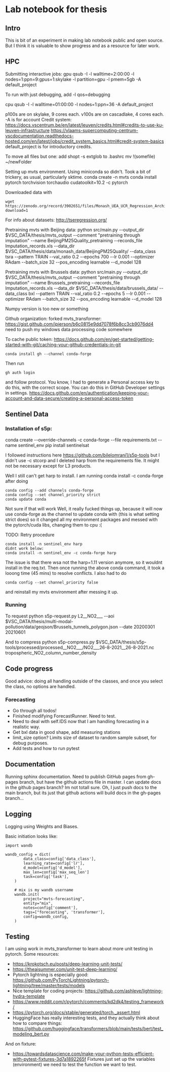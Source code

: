 # Lab notebook for thesis

## Intro

This is bit of an experiment in making lab notebook public and open source. But I think it is valuable to show progress and as a resource
for later work.

## HPC 

Submitting interactive jobs:
gpu
qsub -I -l walltime=2:00:00 -l nodes=1:ppn=9:gpus=1:skylake -l partition=gpu -l pmem=5gb -A default_project

To run with just debugging, add 
-l qos=debugging

cpu
qsub -I -l walltime=01:00:00 -l nodes=1:ppn=36 -A default_project

p100s are on skylake, 9 cores each. v100s are on cascadlake, 4 cores each.
-A is for account
Credit system:
https://docs.vscentrum.be/en/latest/leuven/credits.html#credits-to-use-ku-leuven-infrastructure
https://vlaams-supercomputing-centrum-vscdocumentation.readthedocs-hosted.com/en/latest/jobs/credit_system_basics.html#credit-system-basics
default_project is for introductory credits.

To move all files but one:
add shopt -s extglob to .bashrc
mv !(somefile) ~/newFolder

Setting up mvts environment. Using miniconda so didn't.
Took a bit of trickery, as usual, particularly sktime.
conda create -n mvts
conda install pytorch torchvision torchaudio cudatoolkit=10.2 -c pytorch

Downloaded data with 
```
wget https://zenodo.org/record/3902651/files/Monash_UEA_UCR_Regression_Archive.zip?download=1
```

For info about datasets:
http://tseregression.org/

Pretraining mvts with Beijing data:
python src/main.py --output_dir $VSC_DATA/thesis/mvts_output --comment "pretraining through imputation" --name BeijingPM25Quality_pretraining --records_file Imputation_records.xls --data_dir $VSC_DATA/thesis/data/monash_data/BeijingPM25Quality/ --data_class tsra --pattern TRAIN --val_ratio 0.2 --epochs 700 --lr 0.001 --optimizer RAdam --batch_size 32 --pos_encoding learnable --d_model 128

Pretraining mvts with Brussels data:
python src/main.py --output_dir $VSC_DATA/thesis/mvts_output --comment "pretraining through imputation" --name Brussels_pretraining --records_file Imputation_records.xls --data_dir $VSC_DATA/thesis/data/brussels_data/ --data_class bxl --pattern TRAIN --val_ratio 0.2 --epochs 5 --lr 0.001 --optimizer RAdam --batch_size 32 --pos_encoding learnable --d_model 128

Numpy version is too new or something

Github organization:
    forked mvts_transformer: https://gist.github.com/jpierson/b6c0815e9dd7078f6b8cc3cb9076dd4
    need to push my windows data processing code somewhere

To cache public token:
https://docs.github.com/en/get-started/getting-started-with-git/caching-your-github-credentials-in-git
```
conda install gh --channel conda-forge
```
Then run 
```
gh auth login
```
and follow protocol.
You know, I had to generate a Personal access key to do this, with the correct scope. You can do this in GitHub Developer settings in settings. https://docs.github.com/en/authentication/keeping-your-account-and-data-secure/creating-a-personal-access-token

## Sentinel Data

### Installation of s5p:
conda create --override-channels -c conda-forge --file requirements.txt --name sentinel_env
pip install sentinelsat

I followed instructions here https://github.com/bilelomrani1/s5p-tools
but I didn't use -c stcorp and I deleted harp from the requirements file. It might not be necessary except for L3 products.

Well I still can't get harp to install. I am running 
conda install -c conda-forge after doing
```
conda config --add channels conda-forge
conda config --set channel_priority strict
conda update conda
```
Not sure if that will work
Well, it really fucked things up, because it will now use conda-forge as the channel to update conda with (this is what setting strict does)
so it changed all my environment packages and messed with the pytorch/cuda libs, changing them to cpu :(

TODO: Retry procedure
```
conda install -n sentinel_env harp
didnt work below:
conda install -n sentinel_env -c conda-forge harp
```
The issue is that there wsa not the harp=1.11 version anymore, so it wouldnt install in the req.txt. 
Then once running the above conda command, it took a looong time (45 mins) to resolve conflicts.
I also had to do 
```
conda config --set channel_priority false
```
and reinstall my mvts environment after messing it up.

### Running 
To request
python s5p-request.py L2__NO2___ --aoi $VSC_DATA/thesis/multi-modal-pollution/data/geojson/Brussels_tunnels_polygon.json --date 20200301 20210601

And to compress
python s5p-compress.py $VSC_DATA/thesis/s5p-tools/processed/processed__NO2___/NO2___26-8-2021__26-8-2021.nc tropospheric_NO2_column_number_density


## Code progress

Good advice: doing all handling outside of the classes, and once you select the class, no options are handled.

### Forecasting

- Go through all todos!
- Finished modifying ForecastRunner. Need to test.
- Need to deal with self.IDS now that I am handling forecasting in a realistic way.
- Get bxl data in good shape, add measuring stations
- limit_size option? Limits size of dataset to random sample subset, for debug purposes.
- Add tests and how to run pytest 


## Documentation

Running sphinx documentation. Need to publish GitHub pages from gh-pages branch, but have the github actions file in master. I can update docs in the github pages branch? Im not totall sure. 
Oh, I just push docs to the main branch, but its just that github actions will build docs in the gh-pages branch...

## Logging

Logging using Weights and Biases.

Basic initiation looks like:

```
import wandb

wandb_config = dict(
        data_class=config['data_class'],
        learning_rate=config['lr'],
        d_model=config['d_model'],
        max_len=config['max_seq_len']
        task=config['task'],
    )

    # mix is my wandb username
    wandb.init(
        project="mvts-forecasting",
        entity="mix",
        notes=config['comment'],
        tags=["forecasting", 'transformer'],
        config=wandb_config,
    ) 
```


## Testing

I am using work in mvts_transformer to learn about more unit testing in pytorch. Some resources:
- https://krokotsch.eu/posts/deep-learning-unit-tests/
- https://theaisummer.com/unit-test-deep-learning/
- Pytorch lightning is especially good: https://github.com/PyTorchLightning/pytorch-lightning/tree/master/tests/models
- Nice template for coding projects: https://github.com/ashleve/lightning-hydra-template
- https://www.reddit.com/r/pytorch/comments/kd2dk4/testing_framework/
- https://pytorch.org/docs/stable/generated/torch._assert.html
- HuggingFace has really interesting tests, and they actually think about how to compare things: https://github.com/huggingface/transformers/blob/main/tests/bert/test_modeling_bert.py

And on fixture:
- https://towardsdatascience.com/make-your-python-tests-efficient-with-pytest-fixtures-3d7a1892265f 
Fixtures just set up the variables (environment) we need to test the function we want to test.
